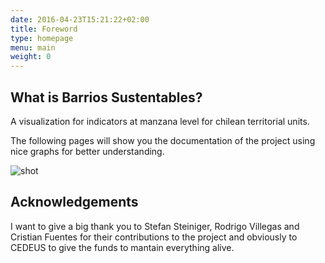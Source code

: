 ```yaml
---
date: 2016-04-23T15:21:22+02:00
title: Foreword
type: homepage
menu: main
weight: 0
---
```


## What is Barrios Sustentables?

A visualization for indicators at manzana level for chilean territorial units.

The following pages will show you the documentation of the project using nice graphs for better understanding.

![shot](shot1.png)

## Acknowledgements

I want to give a big thank you to Stefan Steiniger, Rodrigo Villegas and Cristian Fuentes for their contributions to the project and obviously to CEDEUS to give the funds to mantain everything alive.
